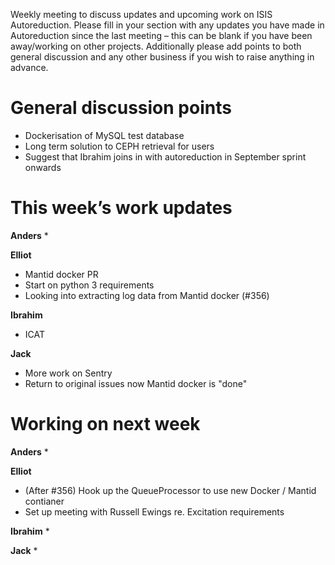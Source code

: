 Weekly meeting to discuss updates and upcoming work on ISIS Autoreduction.
Please fill in your section with any updates you have made in Autoreduction since the last meeting – this can be blank if you have been away/working on other projects. Additionally please add points to both general discussion and any other business if you wish to raise anything in advance. 

General discussion points
=========================
* Dockerisation of MySQL test database
* Long term solution to CEPH retrieval for users
* Suggest that Ibrahim joins in with autoreduction in September sprint onwards

This week’s work updates
========================

**Anders**
* 

**Elliot**
* Mantid docker PR
* Start on python 3 requirements
* Looking into extracting log data from Mantid docker (#356)

**Ibrahim**
* ICAT

**Jack**
* More work on Sentry
* Return to original issues now Mantid docker is "done"

Working on next week
====================

**Anders**
* 

**Elliot**
* (After #356) Hook up the QueueProcessor to use new Docker / Mantid contianer
* Set up meeting with Russell Ewings re. Excitation requirements

**Ibrahim**
* 

**Jack**
* 
